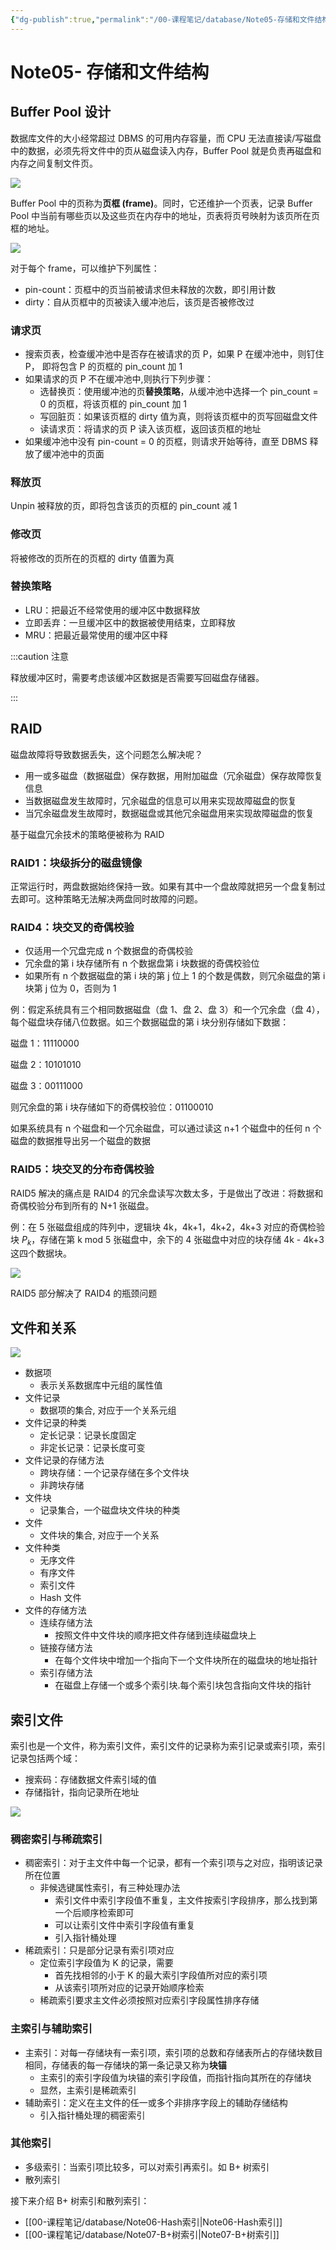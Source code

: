 ```yaml
---
{"dg-publish":true,"permalink":"/00-课程笔记/database/Note05-存储和文件结构/","title":"Note05- 存储和文件结构"}
---
```



# Note05- 存储和文件结构

## Buffer Pool 设计

数据库文件的大小经常超过 DBMS 的可用内存容量，而 CPU 无法直接读/写磁盘中的数据，必须先将文件中的页从磁盘读入内存，Buffer Pool 就是负责再磁盘和内存之间复制文件页。

![](https://kkcx.oss-cn-beijing.aliyuncs.com/img/image-20230524103521899.png)

Buffer Pool 中的页称为**页框 (frame)**。同时，它还维护一个页表，记录 Buffer Pool 中当前有哪些页以及这些页在内存中的地址，页表将页号映射为该页所在页框的地址。

![](https://kkcx.oss-cn-beijing.aliyuncs.com/img/image-20230524103710864.png)

对于每个 frame，可以维护下列属性：

- pin-count：页框中的页当前被请求但未释放的次数，即引用计数
- dirty：自从页框中的页被读入缓冲池后，该页是否被修改过

### 请求页

- 搜索页表，检查缓冲池中是否存在被请求的页 P，如果 P 在缓冲池中，则钉住 P， 即将包含 P 的页框的 pin_count 加 1
- 如果请求的页 P 不在缓冲池中,则执行下列步骤：
  - 选替换页：使用缓冲池的页**替换策略**，从缓冲池中选择一个 pin_count = 0 的页框，将该页框的 pin_count 加 1
  - 写回脏页：如果该页框的 dirty 值为真，则将该页框中的页写回磁盘文件
  - 读请求页：将请求的页 P 读入该页框，返回该页框的地址
- 如果缓冲池中没有 pin-count = 0 的页框，则请求开始等待，直至 DBMS 释放了缓冲池中的页面

### 释放页

Unpin 被释放的页，即将包含该页的页框的 pin_count 减 1

### 修改页

将被修改的页所在的页框的 dirty 值置为真

### 替换策略

- LRU：把最近不经常使用的缓冲区中数据释放
- 立即丢弃：一旦缓冲区中的数据被使用结束，立即释放
- MRU：把最近最常使用的缓冲区中释

:::caution 注意

释放缓冲区时，需要考虑该缓冲区数据是否需要写回磁盘存储器。

:::

## RAID

磁盘故障将导致数据丢失，这个问题怎么解决呢？

- 用一或多磁盘（数据磁盘）保存数据，用附加磁盘（冗余磁盘）保存故障恢复信息
- 当数据磁盘发生故障时，冗余磁盘的信息可以用来实现故障磁盘的恢复
- 当冗余磁盘发生故障时，数据磁盘或其他冗余磁盘用来实现故障磁盘的恢复

基于磁盘冗余技术的策略便被称为 RAID

### RAID1：块级拆分的磁盘镜像

正常运行时，两盘数据始终保持一致。如果有其中一个盘故障就把另一个盘复制过去即可。这种策略无法解决两盘同时故障的问题。

### RAID4：块交叉的奇偶校验

- 仅适用一个冗盘完成 n 个数据盘的奇偶校验
- 冗余盘的第 i 块存储所有 n 个数据盘第 i 块数据的奇偶校验位
- 如果所有 n 个数据磁盘的第 i 块的第 j 位上 1 的个数是偶数，则冗余磁盘的第 i 块第 j 位为 0，否则为 1

例：假定系统具有三个相同数据磁盘（盘 1、盘 2、盘 3）和一个冗余盘（盘 4），每个磁盘块存储八位数据。如三个数据磁盘的第 i 块分别存储如下数据：

磁盘 1：11110000

磁盘 2：10101010

磁盘 3：00111000

则冗余盘的第 i 块存储如下的奇偶校验位：01100010

如果系统具有 n 个磁盘和一个冗余磁盘，可以通过读这 n+1 个磁盘中的任何 n 个磁盘的数据推导出另一个磁盘的数据

### RAID5：块交叉的分布奇偶校验

RAID5 解决的痛点是 RAID4 的冗余盘读写次数太多，于是做出了改进：将数据和奇偶校验分布到所有的 N+1 张磁盘。

例：在 5 张磁盘组成的阵列中，逻辑块 4k，4k+1，4k+2，4k+3 对应的奇偶检验块 $P_k$，存储在第 k mod 5 张磁盘中，余下的 4 张磁盘中对应的块存储 4k - 4k+3 这四个数据块。

![](https://kkcx.oss-cn-beijing.aliyuncs.com/img/image-20230524110648042.png)

RAID5 部分解决了 RAID4 的瓶颈问题

## 文件和关系

![](https://kkcx.oss-cn-beijing.aliyuncs.com/img/image-20230524111312745.png)

- 数据项
  - 表示关系数据库中元组的属性值
- 文件记录
  - 数据项的集合, 对应于一个关系元组
- 文件记录的种类
  - 定长记录：记录长度固定
  - 非定长记录：记录长度可变
- 文件记录的存储方法
  - 跨块存储：一个记录存储在多个文件块
  - 非跨块存储
- 文件块
  - 记录集合，一个磁盘块文件块的种类
- 文件
  - 文件块的集合, 对应于一个关系
- 文件种类
  - 无序文件
  - 有序文件
  - 索引文件
  - Hash 文件
- 文件的存储方法
  - 连续存储方法
    - 按照文件中文件块的顺序把文件存储到连续磁盘块上
  - 链接存储方法
    - 在每个文件块中增加一个指向下一个文件块所在的磁盘块的地址指针
  - 索引存储方法
    - 在磁盘上存储一个或多个索引块.每个索引块包含指向文件块的指针

## 索引文件

索引也是一个文件，称为索引文件，索引文件的记录称为索引记录或索引项，索引记录包括两个域：

- 搜索码：存储数据文件索引域的值
- 存储指针，指向记录所在地址

![](https://kkcx.oss-cn-beijing.aliyuncs.com/img/image-20230524112652514.png)

### 稠密索引与稀疏索引

- 稠密索引：对于主文件中每一个记录，都有一个索引项与之对应，指明该记录所在位置
  - 非候选键属性索引，有三种处理办法
    - 索引文件中索引字段值不重复，主文件按索引字段排序，那么找到第一个后顺序检索即可
    - 可以让索引文件中索引字段值有重复
    - 引入指针桶处理
- 稀疏索引：只是部分记录有索引项对应
  - 定位索引字段值为 K 的记录，需要
    - 首先找相邻的小于 K 的最大索引字段值所对应的索引项
    - 从该索引项所对应的记录开始顺序检索
  - 稀疏索引要求主文件必须按照对应索引字段属性排序存储

### 主索引与辅助索引

- 主索引：对每一存储块有一索引项，索引项的总数和存储表所占的存储块数目相同，存储表的每一存储块的第一条记录又称为**块锚**
  - 主索引的索引字段值为块锚的索引字段值，而指针指向其所在的存储块
  - 显然，主索引是稀疏索引
- 辅助索引：定义在主文件的任一或多个非排序字段上的辅助存储结构
  - 引入指针桶处理的稠密索引

### 其他索引

- 多级索引：当索引项比较多，可以对索引再索引。如 B+ 树索引
- 散列索引

接下来介绍 B+ 树索引和散列索引：

- [[00-课程笔记/database/Note06-Hash索引\|Note06-Hash索引]]
- [[00-课程笔记/database/Note07-B+树索引\|Note07-B+树索引]]
